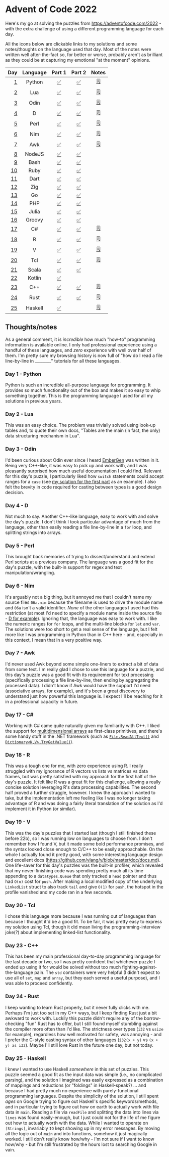 # Advent of Code 2022

Here's my go at solving the puzzles from https://adventofcode.com/2022 - with the extra challenge of using a different programming language for each day.

All the icons below are clickable links to my solutions and some notes/thoughts on the language used that day. Most of the notes were written well after-the-fact so, for better or worse, probably aren't as brilliant as they could be at capturing my emotional "at the moment" opinions.

| Day                                        | Language | Part 1                                     | Part 2                                     | Notes                                 |
| -----------------------------------------: | :------: | :----------------------------------------: | :----------------------------------------: | :-----------------------------------: |
| [1](https://adventofcode.com/2022/day/1)   | Python   | [:white_check_mark:](01_Python/01a.py)     | [:white_check_mark:](01_Python/01b.py)     | [:spiral_notepad:](#day-1---python)   |
| [2](https://adventofcode.com/2022/day/2)   | Lua      | [:white_check_mark:](02_Lua/02a.lua)       | [:white_check_mark:](02_Lua/02b.lua)       | [:spiral_notepad:](#day-2---lua)      |
| [3](https://adventofcode.com/2022/day/3)   | Odin     | [:white_check_mark:](03_Odin/03a.odin)     | [:white_check_mark:](03_Odin/03b.odin)     | [:spiral_notepad:](#day-3---odin)     |
| [4](https://adventofcode.com/2022/day/4)   | D        | [:white_check_mark:](04_D/04a.d)           | [:white_check_mark:](04_D/04b.d)           | [:spiral_notepad:](#day-4---d)        |
| [5](https://adventofcode.com/2022/day/5)   | Perl     | [:white_check_mark:](05_Perl/05a.pl)       | [:white_check_mark:](05_Perl/05b.pl)       | [:spiral_notepad:](#day-5---perl)     |
| [6](https://adventofcode.com/2022/day/6)   | Nim      | [:white_check_mark:](06_Nim/day06a.nim)    | [:white_check_mark:](06_Nim/day06b.nim)    | [:spiral_notepad:](#day-6---nim)      |
| [7](https://adventofcode.com/2022/day/7)   | Awk      | [:white_check_mark:](07_Awk/07a.awk)       | [:white_check_mark:](07_Awk/07b.awk)       | [:spiral_notepad:](#day-7---awk)      |
| [8](https://adventofcode.com/2022/day/8)   | NodeJS   | [:white_check_mark:](08_NodeJS/08a.js)     | [:white_check_mark:](08_NodeJS/08b.js)     |                                       |
| [9](https://adventofcode.com/2022/day/9)   | Bash     | [:white_check_mark:](09_Bash/09a.sh)       | [:white_check_mark:](09_Bash/09b.sh)       |                                       |
| [10](https://adventofcode.com/2022/day/10) | Ruby     | [:white_check_mark:](10_Ruby/10a.rb)       | [:white_check_mark:](10_Ruby/10b.rb)       |                                       |
| [11](https://adventofcode.com/2022/day/11) | Dart     | [:white_check_mark:](11_Dart/11a.dart)     | [:white_check_mark:](11_Dart/11b.dart)     |                                       |
| [12](https://adventofcode.com/2022/day/12) | Zig      | [:white_check_mark:](12_Zig/12a.zig)       | [:white_check_mark:](12_Zig/12b.zig)       |                                       |
| [13](https://adventofcode.com/2022/day/13) | Go       | [:white_check_mark:](13_Go/13a.go)         | [:white_check_mark:](13_Go/13b.go)         |                                       |
| [14](https://adventofcode.com/2022/day/14) | PHP      | [:white_check_mark:](14_PHP/14a.php)       | [:white_check_mark:](14_PHP/14b.php)       |                                       |
| [15](https://adventofcode.com/2022/day/15) | Julia    | [:white_check_mark:](15_Julia/15a.jl)      | [:white_check_mark:](15_Julia/15b.jl)      |                                       |
| [16](https://adventofcode.com/2022/day/16) | Groovy   | [:white_check_mark:](16_Groovy/16a.groovy) | [:white_check_mark:](16_Groovy/16b.groovy) |                                       |
| [17](https://adventofcode.com/2022/day/17) | C#       | [:white_check_mark:](17_C%23/17a.cs)       | [:white_check_mark:](17_C%23/17b.cs)       | [:spiral_notepad:](#day-17---c)       |
| [18](https://adventofcode.com/2022/day/18) | R        | [:white_check_mark:](18_R/18a.R)           | [:white_check_mark:](18_R/18b.R)           | [:spiral_notepad:](#day-18---r)       |
| [19](https://adventofcode.com/2022/day/19) | V        | [:white_check_mark:](19_V/19a.v)           | [:white_check_mark:](19_V/19b.v)           | [:spiral_notepad:](#day-19---v)       |
| [20](https://adventofcode.com/2022/day/20) | Tcl      | [:white_check_mark:](20_Tcl/20a.tcl)       | [:white_check_mark:](20_Tcl/20a.tcl)       | [:spiral_notepad:](#day-20---tcl)     |
| [21](https://adventofcode.com/2022/day/21) | Scala    | [:white_check_mark:](21_Scala/21a.scala)   | [:white_check_mark:](21_Scala/21b.scala)   |                                       |
| [22](https://adventofcode.com/2022/day/22) | Kotlin   | [:white_check_mark:](22_Kotlin/22a.kt)     |                                            |                                       |
| [23](https://adventofcode.com/2022/day/23) | C++      | [:white_check_mark:](23_C%2B%2B/23a.cpp)   | [:white_check_mark:](23_C%2B%2B/23b.cpp)   | [:spiral_notepad:](#day-23---c)       |
| [24](https://adventofcode.com/2022/day/24) | Rust     | [:white_check_mark:](24_Rust/24a.rs)       | [:white_check_mark:](24_Rust/24b.rs)       | [:spiral_notepad:](#day-24---rust)    |
| [25](https://adventofcode.com/2022/day/25) | Haskell  | [:white_check_mark:](25_Haskell/25a.hs)    |                                            | [:spiral_notepad:](#day-25---haskell) |

## Thoughts/notes

As a general comment, it is *incredible* how much "how-to" programming information is available online. I only had professional experience using a handful of these languages, and *zero* experience with well over half of them. I'm pretty sure my browsing history is now full of "how do I read a file line-by-line in ________" tutorials for all these languages.

### Day 1 - Python

Python is such an incredible all-purpose language for programming. It provides so much functionality out of the box and makes it so easy to whip something together. This is the programming language I used for all my solutions in previous years.

### Day 2 - Lua

This was an easy choice. The problem was trivially solved using look-up tables and, to quote their own docs, "Tables are the main (in fact, the only) data structuring mechanism in Lua".

### Day 3 - Odin

I'd been curious about Odin ever since I heard [EmberGen](https://odin-lang.org/showcase/embergen/) was written in it. Being very C++-like, it was easy to pick up and work with, and I was pleasantly surprised how much useful documentation I could find. Relevant for this day's puzzle, I particularly liked how `switch` statements could accept ranges for a `case` (see [my solution for the first part](03_Odin/03a.odin#L19-L24) as an example). I also felt the brevity in code required for casting between types is a good design decision.

### Day 4 - D

Not much to say. Another C++-like language, easy to work with and solve the day's puzzle. I don't think I took particular advantage of much from the language, other than easily reading a file line-by-line in a `for` loop, and splitting strings into arrays.

### Day 5 - Perl

This brought back memories of trying to dissect/understand and extend Perl scripts at a previous company. The language was a good fit for the day's puzzle, with the built-in support for regex and text manipulation/wrangling.

### Day 6 - Nim

It's arguably not a big thing, but it annoyed me that I couldn't name my source files `06a.nim` because the filename is used to drive the module name and `06a` isn't a valid identifier. *None* of the other languages I used had this restriction (at most I'd need to specify a module name inside the source file - [D for example](04_D/04a.d#L1)). Ignoring that, the language was easy to work with. I like the numeric ranges for `for` loops, and the multi-line blocks for `let` and `var`. The solutions were too short to get a real sense of the language, but I felt more like I was programming in Python than in C++ here - and, especially in this context, I mean that in a very positive way.

### Day 7 - Awk

I'd never used Awk beyond some simple one-liners to extract a bit of data from some text. I'm really glad I chose to use this language for a puzzle, and this day's puzzle was a good fit with its requirement for text processing (specifically processing a file line-by-line, then ending by aggregating the processed data). I didn't know if Awk would have the support I'd need (associative arrays, for example), and it's been a great discovery to understand just how powerful this language is. I expect I'll be reaching for it in a professional capacity in future.

### Day 17 - C#

Working with C# came quite naturally given my familiarity with C++. I liked the support for [multidimensional arrays](17_C%23/17a.cs#L12) as first-class primitives, and there's some handy stuff in the .NET framework (such as [`File.ReadAllText()`](17_C%23/17a.cs#L45) and [`Dictionary<K,V>.TryGetValue()`](17_C%23/17b.cs#L65)).

### Day 18 - R

This was a tough one for me, with zero experience using R. I really struggled with my ignorance of R vectors vs lists vs matrices vs data frames, but was pretty satisfied with my approach for the first half of the day's puzzle. It felt like R was a great fit for this challenge, allowing a really concise solution leveraging R's data processing capabilities. The second half proved a further struggle, however. I knew the approach I wanted to take, but the implementation left me feeling like I was no longer taking advantage of R and was doing a fairly literal translation of the solution as I'd implement it in Python (or similar).

### Day 19 - V

This was the day's puzzles that I started last (though I still finished these before 22b), so I was running low on languages to choose from. I don't remember how I found V, but it made some bold performance promises, and the syntax looked close enough to C/C++ to be easily approachable. On the whole I actually found it pretty good, with some interesting language design and excellent docs (https://github.com/vlang/v/blob/master/doc/docs.md). One life-saver for this day's puzzles was the built-in profiler, which revealed that my never-finishing code was spending pretty much all its time appending to a `datatypes.Queue` that only tracked a `head` pointer and thus had `O(n)` cost for `push`. After making a local modified copy of the underlying `LinkedList` struct to also track `tail` and give `O(1)` for `push`, the hotspot in the profile vanished and my code ran in a few seconds.

### Day 20 - Tcl

I chose this language more because I was running out of languages than because I thought it'd be a good fit. To be fair, it was pretty easy to express my solution using Tcl, though it did mean living the programming-interview joke(?) about implementing linked-list functionality.

### Day 23 - C++

This has been my main professional day-to-day programming language for the last decade or two, so I was pretty confident that whichever puzzle I ended up using it for would be solved without too much fighting-against-the-language pain. The `std` containers were very helpful (I didn't expect to use all of `set`, `map` and `array`, but they each served a useful purpose), and I was able to proceed confidently.

### Day 24 - Rust

I keep wanting to learn Rust properly, but it never fully clicks with me. Perhaps I'm just too set in my C++ ways, but I keep finding Rust just a bit awkward to work with. Luckily this puzzle didn't require any of the borrow-checking "fun" Rust has to offer, but I still found myself stumbling against the compiler more often than I'd like. The strictness over types (`i32` vs `usize` for example), regardless how well motivated for safety, was annoying - and I prefer the C-style casting syntax of other languages (`i32(x + y)` vs `(x + y) as i32`). Maybe I'll still love Rust in the future one day, but not today.

### Day 25 - Haskell

I knew I wanted to use Haskell *somewhere* in this set of puzzles. This puzzle seemed a good fit as the input data was simple (i.e., no complicated parsing), and the solution I imagined was easily expressed as a combination of mappings and reductions (or "foldings" in Haskell-speak?) ... and because I had pretty much no experience with purely-functional programming languages. Despite the simplicity of the solution, I still spent *ages* on Google trying to figure out Haskell's specific keywords/methods, and in particular trying to figure out how on earth to actually work with file data in `main`. Reading a file via `readFile` and splitting the data into lines via `lines` was found easily-enough, but I just could not for the life of me figure out how to actually worth with the data. While I wanted to operate on `[Strings]`, invariably `IO` kept showing up in my error messages. By moving all the logic out of `main` and into functions, somehow it just magically worked. I still don't really know how/why - I'm not sure if I want to know how/why - but I'm still frustrated by the hours lost to searching Google in vain.
